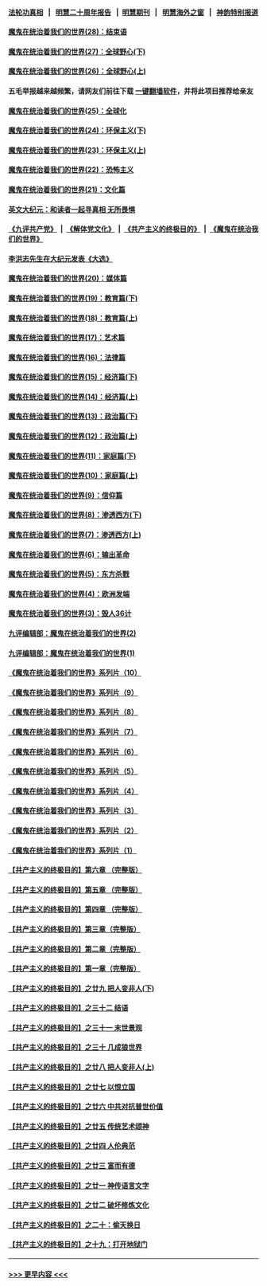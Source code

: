 #### [法轮功真相](https://github.com/gfw-breaker/truth/blob/master/README.md?t=0) &nbsp;&nbsp;|&nbsp;&nbsp; [明慧二十周年报告](https://github.com/gfw-breaker/mh-reports/blob/master/README.md?t=0) &nbsp;&nbsp;|&nbsp;&nbsp;[明慧期刊](https://github.com/gfw-breaker/mh-qikan) &nbsp;&nbsp;|&nbsp;&nbsp; [明慧海外之窗](https://github.com/gfw-breaker/mh-news/blob/master/README.md?t=0) &nbsp;&nbsp;|&nbsp;&nbsp; [神韵特别报道](https://github.com/gfw-breaker/mh-news/blob/master/shenyun.md?t=0)
#### [魔鬼在统治着我们的世界(28)：结束语](../pages/nsc422/n10936246.md?t=06210851) 
#### [魔鬼在统治着我们的世界(27)：全球野心(下)](../pages/nsc422/n10928319.md?t=06210851) 
#### [魔鬼在统治着我们的世界(26)：全球野心(上)](../pages/nsc422/n10900318.md?t=06210851) 
#### 五毛举报越来越频繁，请网友们前往下载 [一键翻墙软件](https://github.com/gfw-breaker/ssr-accounts)，并将此项目推荐给亲友
#### [魔鬼在统治着我们的世界(25)：全球化](../pages/nsc422/n10788205.md?t=06210851) 
#### [魔鬼在统治着我们的世界(24)：环保主义(下)](../pages/nsc422/n10695307.md?t=06210851) 
#### [魔鬼在统治着我们的世界(23)：环保主义(上)](../pages/nsc422/n10688613.md?t=06210851) 
#### [魔鬼在统治着我们的世界(22)：恐怖主义](../pages/nsc422/n10614727.md?t=06210851) 
#### [魔鬼在统治着我们的世界(21)：文化篇](../pages/nsc422/n10597706.md?t=06210851) 
#### [英文大纪元：和读者一起寻真相 无所畏惧](../pages/nsc422/n12542027.md?t=06210851) 
#### [《九评共产党》](https://github.com/begood0513/9ping.md/blob/master/README.md) &nbsp;|&nbsp; [《解体党文化》](../../../../jtdwh.md/blob/master/README.md)  &nbsp;|&nbsp; [《共产主义的终极目的》](../../../../gczydzjmd.md/blob/master/README.md) &nbsp;|&nbsp; [《魔鬼在统治我们的世界》](../../../../mgztzwmdsj.md/blob/master/README.md) 
#### [李洪志先生在大纪元发表《大选》](../pages/nsc422/n12534746.md?t=06210851) 
#### [魔鬼在统治着我们的世界(20)：媒体篇](../pages/nsc422/n10586579.md?t=06210851) 
#### [魔鬼在统治着我们的世界(19)：教育篇(下)](../pages/nsc422/n10564808.md?t=06210851) 
#### [魔鬼在统治着我们的世界(18)：教育篇(上)](../pages/nsc422/n10526970.md?t=06210851) 
#### [魔鬼在统治着我们的世界(17)：艺术篇](../pages/nsc422/n10499093.md?t=06210851) 
#### [魔鬼在统治着我们的世界(16)：法律篇](../pages/nsc422/n10485969.md?t=06210851) 
#### [魔鬼在统治着我们的世界(15)：经济篇(下)](../pages/nsc422/n10469975.md?t=06210851) 
#### [魔鬼在统治着我们的世界(14)：经济篇(上)](../pages/nsc422/n10457370.md?t=06210851) 
#### [魔鬼在统治着我们的世界(13)：政治篇(下)](../pages/nsc422/n10448270.md?t=06210851) 
#### [魔鬼在统治着我们的世界(12)：政治篇(上)](../pages/nsc422/n10444576.md?t=06210851) 
#### [魔鬼在统治着我们的世界(11)：家庭篇(下)](../pages/nsc422/n10440961.md?t=06210851) 
#### [魔鬼在统治着我们的世界(10)：家庭篇(上)](../pages/nsc422/n10435448.md?t=06210851) 
#### [魔鬼在统治着我们的世界(9)：信仰篇](../pages/nsc422/n10432159.md?t=06210851) 
#### [魔鬼在统治着我们的世界(8)：渗透西方(下)](../pages/nsc422/n10429603.md?t=06210851) 
#### [魔鬼在统治着我们的世界(7)：渗透西方(上)](../pages/nsc422/n10426013.md?t=06210851) 
#### [魔鬼在统治着我们的世界(6)：输出革命](../pages/nsc422/n10421536.md?t=06210851) 
#### [魔鬼在统治着我们的世界(5)：东方杀戮](../pages/nsc422/n10417707.md?t=06210851) 
#### [魔鬼在统治着我们的世界(4)：欧洲发端](../pages/nsc422/n10414890.md?t=06210851) 
#### [魔鬼在统治着我们的世界(3)：毁人36计](../pages/nsc422/n10411583.md?t=06210851) 
#### [九评编辑部：魔鬼在统治着我们的世界(2)](../pages/nsc422/n10410036.md?t=06210851) 
#### [九评编辑部：魔鬼在统治着我们的世界(1)](../pages/nsc422/n10406825.md?t=06210851) 
#### [《魔鬼在统治着我们的世界》系列片（10）](../pages/nsc422/n12292670.md?t=06210851) 
#### [《魔鬼在统治着我们的世界》系列片（9）](../pages/nsc422/n12290859.md?t=06210851) 
#### [《魔鬼在统治着我们的世界》系列片（8）](../pages/nsc422/n12287445.md?t=06210851) 
#### [《魔鬼在统治着我们的世界》系列片（7）](../pages/nsc422/n12283425.md?t=06210851) 
#### [《魔鬼在统治着我们的世界》系列片（6）](../pages/nsc422/n12282314.md?t=06210851) 
#### [《魔鬼在统治着我们的世界》系列片（5）](../pages/nsc422/n12281419.md?t=06210851) 
#### [《魔鬼在统治着我们的世界》系列片（4）](../pages/nsc422/n12274024.md?t=06210851) 
#### [《魔鬼在统治着我们的世界》系列片（3）](../pages/nsc422/n12271322.md?t=06210851) 
#### [《魔鬼在统治着我们的世界》系列片（2）](../pages/nsc422/n12269049.md?t=06210851) 
#### [《魔鬼在统治着我们的世界》系列片（1）](../pages/nsc422/n12267575.md?t=06210851) 
#### [【共产主义的终极目的】第六章 （完整版）](../pages/nsc422/n11428913.md?t=06210851) 
#### [【共产主义的终极目的】第五章 （完整版）](../pages/nsc422/n11428912.md?t=06210851) 
#### [【共产主义的终极目的】第四章 （完整版）](../pages/nsc422/n11428907.md?t=06210851) 
#### [【共产主义的终极目的】第三章（完整版）](../pages/nsc422/n11428848.md?t=06210851) 
#### [【共产主义的终极目的】第二章（完整版）](../pages/nsc422/n11428831.md?t=06210851) 
#### [【共产主义的终极目的】第一章（完整版）](../pages/nsc422/n11417651.md?t=06210851) 
#### [【共产主义的终极目的】之廿九 把人变非人(下)](../pages/nsc422/n11344140.md?t=06210851) 
#### [【共产主义的终极目的】之三十二 结语](../pages/nsc422/n11360535.md?t=06210851) 
#### [【共产主义的终极目的】之三十一 末世景观](../pages/nsc422/n11351129.md?t=06210851) 
#### [【共产主义的终极目的】之三十 几成狼世界](../pages/nsc422/n11348280.md?t=06210851) 
#### [【共产主义的终极目的】之廿八 把人变非人(上)](../pages/nsc422/n11340492.md?t=06210851) 
#### [【共产主义的终极目的】之廿七 以恨立国](../pages/nsc422/n11336944.md?t=06210851) 
#### [【共产主义的终极目的】之廿六 中共对抗普世价值](../pages/nsc422/n11324785.md?t=06210851) 
#### [【共产主义的终极目的】之廿五 传统艺术颂神](../pages/nsc422/n11296396.md?t=06210851) 
#### [【共产主义的终极目的】之廿四 人伦典范](../pages/nsc422/n11296397.md?t=06210851) 
#### [【共产主义的终极目的】之廿三 富而有德](../pages/nsc422/n11283598.md?t=06210851) 
#### [【共产主义的终极目的】之廿一 神传语言文字](../pages/nsc422/n11263265.md?t=06210851) 
#### [【共产主义的终极目的】之廿二 破坏修炼文化](../pages/nsc422/n11245728.md?t=06210851) 
#### [【共产主义的终极目的】之二十：偷天换日](../pages/nsc422/n11238846.md?t=06210851) 
#### [【共产主义的终极目的】之十九：打开地狱门](../pages/nsc422/n11206376.md?t=06210851) 

----
#### [ >>> 更早内容 <<< ](../indexes/nsc422-earlier.md)
